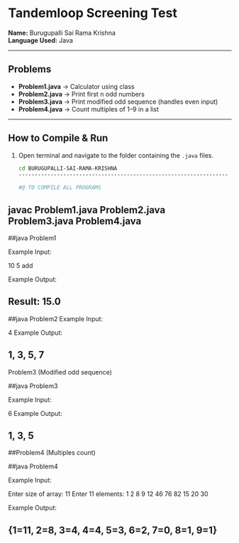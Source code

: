 # Tandemloop Screening Test

**Name:** Burugupalli Sai Rama Krishna  
**Language Used:** Java  

---

## Problems

- **Problem1.java** → Calculator using class  
- **Problem2.java** → Print first n odd numbers  
- **Problem3.java** → Print modified odd sequence (handles even input)  
- **Problem4.java** → Count multiples of 1–9 in a list  

---

## How to Compile & Run

1. Open terminal and navigate to the folder containing the `.java` files.  
   ```bash
   cd BURUGUPALLI-SAI-RAMA-KRISHNA
   ------------------------------------------------------------------

   #@ TO COMPILE ALL PROGRAMS 
javac Problem1.java Problem2.java Problem3.java Problem4.java
-----------------------------------------------
##java Problem1

Example Input:

10 5 add

Example Output:

Result: 15.0
------------------------------------------------
##java Problem2
Example Input:

4
Example Output:

1, 3, 5, 7
-----------------------------------------------
Problem3 (Modified odd sequence)

##java Problem3

Example Input:

6
Example Output:

1, 3, 5
-----------------------------------------------
##Problem4 (Multiples count)

##java Problem4

Example Input:

Enter size of array: 11
Enter 11 elements:
1 2 8 9 12 46 76 82 15 20 30

Example Output:

{1=11, 2=8, 3=4, 4=4, 5=3, 6=2, 7=0, 8=1, 9=1}
-------------------------------------------------
